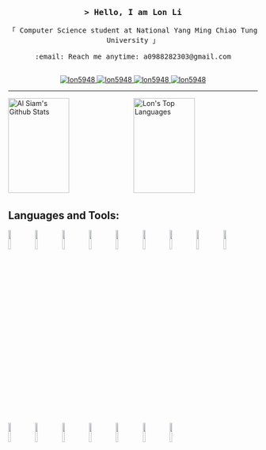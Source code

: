 <!-- Intro  -->
<h3 align="center">
        <samp>&gt; Hello, I am Lon Li</b>
        </samp>
</h3>


<p align="center"> 
  <samp>
    「 Computer Science student at National Yang Ming Chiao Tung University 」
    <br>
    <br>
    :email: Reach me anytime: a0988282303@gmail.com
    <br>
    <br>
  </samp>
</p>

<p align="center">
 <a href="https://medium.com/@a0988282303" target="blank">
  <img src="https://img.shields.io/badge/Medium-black?style=flat&logo=medium&logoColor=white" alt="lon5948" />
 </a>
 <a href="https://linkedin.com/in/lon-li-5b4352234" target="_blank">
  <img src="https://img.shields.io/badge/LinkedIn-0077B5?style=flat&logo=linkedin&logoColor=white" alt="lon5948"/>
 </a>
 <a href="https://www.instagram.com/cdebpm.918_/" target="_blank">
  <img src="https://img.shields.io/badge/Instagram-fe4164?style=flat&logo=instagram&logoColor=white" alt="lon5948" />
 </a> 
 <a href="https://facebook.com/lon918" target="_blank">
  <img src="https://img.shields.io/badge/Facebook-9cf?&style=flat&logo=facebook&logoColor=white" alt="lon5948"  />
  </a> 
</p>

---
<a> 
    <a href="https://github.com/lon5948"><img alt="Al Siam's Github Stats" src="https://denvercoder1-github-readme-stats.vercel.app/api?username=lon5948&show_icons=true&count_private=true&theme=react&border_color=7F3FBF&bg_color=0D1117&title_color=F85D7F&icon_color=F8D866" height="192px" width="49.5%"/></a>
  <a href="https://github.com/lon5948"><img alt="Lon's Top Languages" src="https://denvercoder1-github-readme-stats.vercel.app/api/top-langs/?username=lon5948&langs_count=8&layout=compact&theme=react&border_color=7F3FBF&bg_color=0D1117&title_color=F85D7F&icon_color=F8D866" height="192px" width="49.5%"/></a>
  <br/>
</a>


## Languages and Tools:
<p>
<img width="10%" src="https://www.vectorlogo.zone/logos/git-scm/git-scm-ar21.svg">
<img width="10%" src="https://www.vectorlogo.zone/logos/docker/docker-ar21.svg">
<img width="10%" src="https://www.vectorlogo.zone/logos/linux/linux-ar21.svg">
<img width="10%" src="https://www.vectorlogo.zone/logos/vim/vim-ar21.svg">
<img width="10%" src="https://www.vectorlogo.zone/logos/virtualbox/virtualbox-ar21.svg">
<img width="10%" src="https://www.vectorlogo.zone/logos/golang/golang-ar21.svg">

<img width="10%" src="https://www.vectorlogo.zone/logos/python/python-ar21.svg">
<img width="10%" src="https://www.vectorlogo.zone/logos/numpy/numpy-ar21.svg">
<img width="10%" src="https://www.vectorlogo.zone/logos/pytorch/pytorch-ar21.svg">
<img width="10%" src="https://www.vectorlogo.zone/logos/tensorflow/tensorflow-ar21.svg">
<img width="10%" src="https://www.vectorlogo.zone/logos/opencv/opencv-ar21.svg">

<img width="10%" src="https://www.vectorlogo.zone/logos/amazon_aws/amazon_aws-ar21.svg">
<img width="10%" src="https://www.vectorlogo.zone/logos/mysql/mysql-ar21.svg">
<img width="10%" src="https://www.vectorlogo.zone/logos/pocoo_flask/pocoo_flask-ar21.svg">
<img width="10%" src="https://www.vectorlogo.zone/logos/w3_html5/w3_html5-ar21.svg">
<img width="10%" src="https://www.vectorlogo.zone/logos/javascript/javascript-ar21.svg">
</p>
